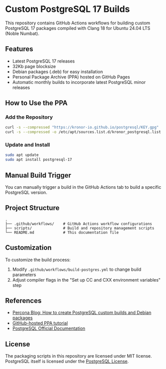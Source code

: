 # Custom PostgreSQL 17 Builds

This repository contains GitHub Actions workflows for building custom PostgreSQL 17 packages compiled with Clang 18 for Ubuntu 24.04 LTS (Noble Numbat).

## Features

- Latest PostgreSQL 17 releases
- 32Kb page blocksize
- Debian packages (.deb) for easy installation
- Personal Package Archive (PPA) hosted on GitHub Pages
- Automatic monthly builds to incorporate latest PostgreSQL minor releases

## How to Use the PPA

### Add the Repository

```bash
curl -s --compressed "https://kronor-io.github.io/postgresql/KEY.gpg" | gpg --dearmor | tee /etc/apt/trusted.gpg.d/kronor_postgresql.gpg >/dev/null
curl -s --compressed -o /etc/apt/sources.list.d/kronor_postgresql.list "https://kronor-io.github.io/postgresql/kronor_postgresql.list"
```

### Update and Install

```bash
sudo apt update
sudo apt install postgresql-17
```

## Manual Build Trigger

You can manually trigger a build in the GitHub Actions tab to build a specific PostgreSQL version.

## Project Structure

```
.
├── .github/workflows/    # GitHub Actions workflow configurations
├── scripts/              # Build and repository management scripts
└── README.md             # This documentation file
```

## Customization

To customize the build process:

1. Modify `.github/workflows/build-postgres.yml` to change build parameters
2. Adjust compiler flags in the "Set up CC and CXX environment variables" step

## References

- [Percona Blog: How to create PostgreSQL custom builds and Debian packages](https://www.percona.com/blog/how-to-create-postgresql-custom-builds-and-debian-packages/)
- [GitHub-hosted PPA tutorial](https://assafmo.github.io/2019/05/02/ppa-repo-hosted-on-github.html)
- [PostgreSQL Official Documentation](https://www.postgresql.org/docs/)

## License

The packaging scripts in this repository are licensed under MIT license. PostgreSQL itself is licensed under the [PostgreSQL License](https://www.postgresql.org/about/licence/).